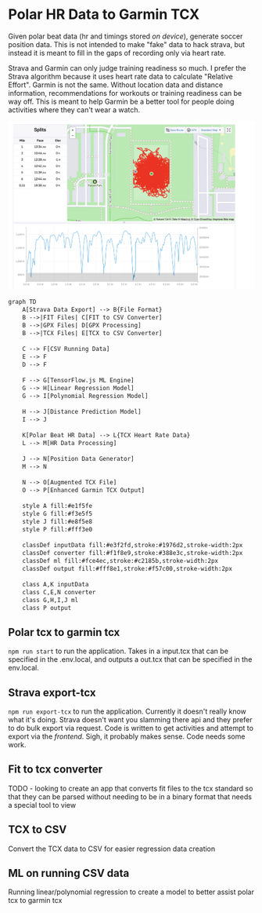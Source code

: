 # Polar HR Data to Garmin TCX

Given polar beat data (hr and timings stored *on device*), generate soccer position data. This is not intended to make "fake" data to hack strava, but instead it is meant to fill in the gaps of recording only via heart rate.

Strava and Garmin can only judge training readiness so much. I prefer the Strava algorithm because it uses heart rate data to calculate "Relative Effort". Garmin is not the same. Without location data and distance information, recommendations for workouts or training readiness can be way off. This is meant to help Garmin be a better tool for people doing activities where they can't wear a watch.

![Alt text](garmin-screenshot.png)

```mermaid
graph TD
    A[Strava Data Export] --> B{File Format}
    B -->|FIT Files| C[FIT to CSV Converter]
    B -->|GPX Files| D[GPX Processing]
    B -->|TCX Files| E[TCX to CSV Converter]
    
    C --> F[CSV Running Data]
    E --> F
    D --> F
    
    F --> G[TensorFlow.js ML Engine]
    G --> H[Linear Regression Model]
    G --> I[Polynomial Regression Model]
    
    H --> J[Distance Prediction Model]
    I --> J
    
    K[Polar Beat HR Data] --> L{TCX Heart Rate Data}
    L --> M[HR Data Processing]
    
    J --> N[Position Data Generator]
    M --> N
    
    N --> O[Augmented TCX File]
    O --> P[Enhanced Garmin TCX Output]
    
    style A fill:#e1f5fe
    style G fill:#f3e5f5
    style J fill:#e8f5e8
    style P fill:#fff3e0
    
    classDef inputData fill:#e3f2fd,stroke:#1976d2,stroke-width:2px
    classDef converter fill:#f1f8e9,stroke:#388e3c,stroke-width:2px
    classDef ml fill:#fce4ec,stroke:#c2185b,stroke-width:2px
    classDef output fill:#fff8e1,stroke:#f57c00,stroke-width:2px
    
    class A,K inputData
    class C,E,N converter
    class G,H,I,J ml
    class P output
```

## Polar tcx to garmin tcx

`npm run start` to run the application. Takes in a input.tcx that can be specified in the .env.local, and outputs a out.tcx that can be specified in the env.local.

## Strava export-tcx

`npm run export-tcx` to run the application. Currently it doesn't really know what it's doing. Strava doesn't want you slamming there api and they prefer to do bulk export via request. Code is written to get activities and attempt to export via the *frontend*. Sigh, it probably makes sense. Code needs some work.

## Fit to tcx converter

TODO - looking to create an app that converts fit files to the tcx standard so that they can be parsed without needing to be in a binary format that needs a special tool to view

## TCX to CSV

Convert the TCX data to CSV for easier regression data creation

## ML on running CSV data

Running linear/polynomial regression to create a model to better assist polar tcx to garmin tcx
